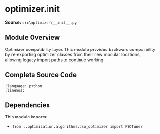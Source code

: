 # optimizer.__init__

**Source:** `src\optimizer\__init__.py`

## Module Overview

Optimizer compatibility layer.
This module provides backward compatibility by re-exporting optimizer classes
from their new modular locations, allowing legacy import paths to continue working.

## Complete Source Code

```{literalinclude} ../../../src/optimizer/__init__.py
:language: python
:linenos:
```



## Dependencies

This module imports:

- `from ..optimization.algorithms.pso_optimizer import PSOTuner`
